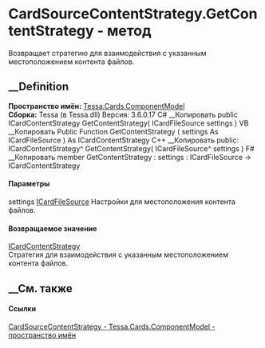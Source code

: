 # CardSourceContentStrategy.GetContentStrategy - метод
Возвращает стратегию для взаимодействия с указанным местоположением контента
файлов.
## __Definition
 **Пространство имён:**
[Tessa.Cards.ComponentModel](N_Tessa_Cards_ComponentModel.htm)  
 **Сборка:** Tessa (в Tessa.dll) Версия: 3.6.0.17
C# __Копировать
     public ICardContentStrategy GetContentStrategy(
    	ICardFileSource settings
    )
VB __Копировать
     Public Function GetContentStrategy ( 
    	settings As ICardFileSource
    ) As ICardContentStrategy
C++ __Копировать
     public:
    ICardContentStrategy^ GetContentStrategy(
    	ICardFileSource^ settings
    )
F# __Копировать
     member GetContentStrategy : 
            settings : ICardFileSource -> ICardContentStrategy 
#### Параметры
settings [ICardFileSource](T_Tessa_Cards_ICardFileSource.htm)
    Настройки для местоположения контента файлов.
#### Возвращаемое значение
[ICardContentStrategy](T_Tessa_Cards_ComponentModel_ICardContentStrategy.htm)  
Стратегия для взаимодействия с указанным местоположением контента файлов.
##  __См. также
#### Ссылки
[CardSourceContentStrategy -
](T_Tessa_Cards_ComponentModel_CardSourceContentStrategy.htm)
[Tessa.Cards.ComponentModel - пространство
имён](N_Tessa_Cards_ComponentModel.htm)
